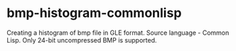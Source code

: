 bmp-histogram-commonlisp
========================
Creating a histogram of bmp file in GLE format. Source language - Common Lisp. Only 24-bit uncompressed BMP is supported.
